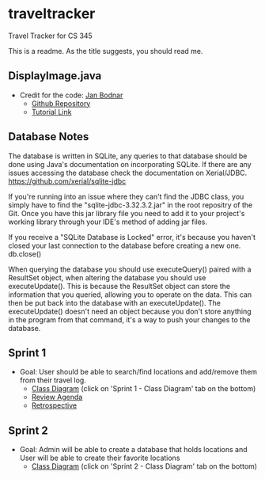 # traveltracker
Travel Tracker for CS 345

This is a readme. As the title suggests, you should read me.
## DisplayImage.java
* Credit for the code: [Jan Bodnar](https://github.com/janbodnar)
    - [Github Repository](https://github.com/janbodnar/Display-Image.git)
    - [Tutorial Link](https://zetcode.com/java/displayimage/)

## Database Notes
The database is written in SQLite, any queries to that database should be done using Java's documentation on incorporating SQLite.
If there are any issues accessing the database check the documentation on Xerial/JDBC. 
https://github.com/xerial/sqlite-jdbc

If you're running into an issue where they can't find the JDBC class, you simply have to find the "sqlite-jdbc-3.32.3.2.jar" in the root repositry of the Git. Once you have this jar library file you need to add it to your project's working library through your IDE's method of adding jar files.

If you receive a "SQLite Database is Locked" error, it's because you haven't closed your last connection to the database before creating a new one. db.close()

When querying the database you should use executeQuery() paired with a ResultSet object, when altering the database you should use executeUpdate(). This is 
because the ResultSet object can store the information that you queried, allowing you to operate on the data. This can then be put back into the database 
with an executeUpdate(). The executeUpdate() doesn't need an object because you don't store anything in the program from that command, it's a way to push
your changes to the database.

## Sprint 1
* Goal: User should be able to search/find locations and add/remove them from their travel log.
    - [Class Diagram](https://drive.google.com/file/d/11yCjMl8PNKK4R_5L2aCVjqPbpJA9rFeN/view?usp=sharing) (click on 'Sprint 1 - Class Diagram' tab on the bottom)
    - [Review Agenda](https://docs.google.com/document/d/1bs-s56xOaBFBxPl2S9CGJ1s0Qm7sTqiuuwDVgVT6zbw/edit?usp=sharing)
    - [Retrospective](https://docs.google.com/document/d/1gwihNZGYR9QlfwOC5aEMi2xGmAw6mYUqKJyXcgVB_3s/edit?usp=sharing)

## Sprint 2
* Goal: Admin will be able to create a database that holds locations and User will be able to create their favorite locations
    - [Class Diagram](https://drive.google.com/file/d/11yCjMl8PNKK4R_5L2aCVjqPbpJA9rFeN/view?usp=sharing) (click on 'Sprint 2 - Class Diagram' tab on the bottom)
